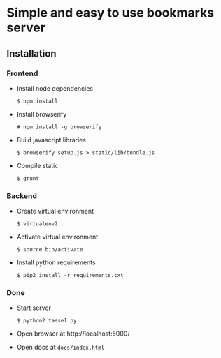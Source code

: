 # Simple and easy to use bookmarks server

## Installation

### Frontend

* Install node dependencies

    `$ npm install`

* Install browserify

    `# npm install -g browserify`

* Build javascript libraries

    `$ browserify setup.js > static/lib/bundle.js`

* Compile static

    `$ grunt`

### Backend

* Create virtual environment

    `$ virtualenv2 .`

* Activate virtual environment

    `$ source bin/activate`

* Install python requirements

    `$ pip2 install -r requirements.txt`

### Done

* Start server

    `$ python2 tassel.py`

* Open browser at http://localhost:5000/

* Open docs at `docs/index.html`
